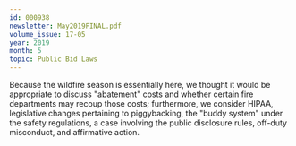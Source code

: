 ```yaml
---
id: 000938
newsletter: May2019FINAL.pdf
volume_issue: 17-05
year: 2019
month: 5
topic: Public Bid Laws
---
```


Because the wildfire season is essentially here, we thought it would be appropriate to discuss "abatement" costs and whether certain fire departments may recoup those costs; furthermore, we consider HIPAA, legislative changes pertaining to piggybacking, the "buddy system" under the safety regulations, a case involving the public disclosure rules, off-duty misconduct, and affirmative action.